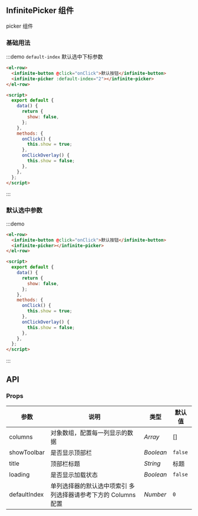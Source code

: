 ## InfinitePicker 组件

picker 组件

### 基础用法

:::demo `default-index` 默认选中下标参数

```html
<el-row>
  <infinite-button @click="onClick">默认按钮</infinite-button>
  <infinite-picker :default-index="2"></infinite-picker>
</el-row>

<script>
  export default {
    data() {
      return {
        show: false,
      };
    },
    methods: {
      onClick() {
        this.show = true;
      },
      onClickOverlay() {
        this.show = false;
      },
    },
  };
</script>
```

:::

### 默认选中参数

:::demo

```html
<el-row>
  <infinite-button @click="onClick">默认按钮</infinite-button>
  <infinite-picker></infinite-picker>
</el-row>

<script>
  export default {
    data() {
      return {
        show: false,
      };
    },
    methods: {
      onClick() {
        this.show = true;
      },
      onClickOverlay() {
        this.show = false;
      },
    },
  };
</script>
```

:::

## API

### Props

| 参数        | 说明                           | 类型    | 默认值 |
| ----------- | ------------------------------ | ------- | ------ |
| columns     | 对象数组，配置每一列显示的数据 | _Array_   | []     |
| showToolbar | 是否显示顶部栏                 | _Boolean_ | `false`  |
| title       | 顶部栏标题                     | _String_  | 标题   |
| loading     | 是否显示加载状态               | _Boolean_ | `false`  |
| defaultIndex | 单列选择器的默认选中项索引 多列选择器请参考下方的 Columns 配置 | _Number_ | `0`

